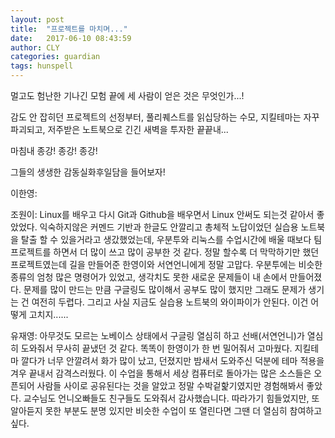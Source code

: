 ```yaml
---
layout: post
title:  "프로젝트를 마치며..."
date:   2017-06-10 08:43:59
author: CLY
categories: guardian
tags: hunspell
---
```


멀고도 험난한 기나긴 모험 끝에 세 사람이 얻은 것은 무엇인가...!

감도 안 잡히던 프로젝트의 선정부터, 풀리퀘스트를 읽십당하는 수모, 지킬테마는 자꾸 파괴되고, 저주받은 노트북으로 긴긴 새벽을 투자한 끝끝내...


마침내 종강! 종강! 종강!


그들의 생생한 감동실화후일담을 들어보자!


이한영:



조원이: Linux를 배우고 다시 Git과 Github을 배우면서 Linux 안써도 되는것 같아서 좋았었다. 익숙하지않은 커멘드 기반과 한글도 안깔리고 총체적 노답이었던 실습용 노트북을 탈출 할 수 있을거라고 생갔했었는데, 우분투와 리눅스를 수업시간에 배울 때보다 팀프로젝트를 하면서 더 많이 쓰고 많이 공부한 것 같다. 정말 할수록 더 막막하기만 했던 프로젝트였는데 길을 만들어준 한영이와 서연언니에게 정말 고맙다. 우분투에는 비슷한 종류의 엄청 많은 명령어가 있었고, 생각치도 못한 새로운 문제들이 내 손에서 만들어졌다. 문제를 많이 만드는 만큼 구글링도 많이해서 공부도 많이 했지만 그래도 문제가 생기는 건 여전히 두렵다. 그리고 사실 지금도 실습용 노트북의 와이파이가 안된다. 이건 어떻게 고치지......


유재영: 아무것도 모르는 노베이스 상태에서 구글링 열심히 하고 선배(서연언니)가 열심히 도와줘서 무사히 끝냈던 것 같다. 똑똑이 한영이가 한 번 밀어줘서 고마웠다. 지킬테마 깔다가 너무 안깔려서 화가 많이 났고, 던졌지만 밤새서 도와주신 덕분에 테마 적용을 겨우 끝내서 감격스러웠다. 이 수업을 통해서 세상 컴퓨터로 돌아가는 많은 소스들은 오픈되어 사람들 사이로 공유된다는 것을 알았고 정말 수박겉핥기였지만 경험해봐서 좋았다. 교수님도 언니오빠들도 친구들도 도와줘서 감사했습니다. 따라가기 힘들었지만, 또 알아듣지 못한 부분도 분명 있지만 비슷한 수업이 또 열린다면 그땐 더 열심히 참여하고 싶다.


